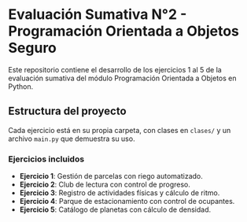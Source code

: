 # Evaluación Sumativa N°2 - Programación Orientada a Objetos Seguro

Este repositorio contiene el desarrollo de los ejercicios 1 al 5 de la evaluación sumativa del módulo Programación Orientada a Objetos en Python.

## Estructura del proyecto

Cada ejercicio está en su propia carpeta, con clases en `clases/` y un archivo `main.py` que demuestra su uso.

### Ejercicios incluidos

- **Ejercicio 1**: Gestión de parcelas con riego automatizado.
- **Ejercicio 2**: Club de lectura con control de progreso.
- **Ejercicio 3**: Registro de actividades físicas y cálculo de ritmo.
- **Ejercicio 4**: Parque de estacionamiento con control de ocupantes.
- **Ejercicio 5**: Catálogo de planetas con cálculo de densidad.
